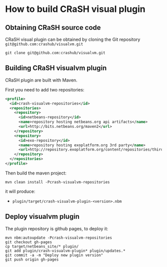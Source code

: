 # How to build CRaSH visual plugin

## Obtaining CRaSH source code

CRaSH visual plugin can be obtained by cloning the Git repository `git@github.com:crashub/visualvm.git`

<pre><code>git clone git@github.com:crashub/visualvm.git</code></pre>

## Building CRaSH visualvm plugin

CRaSH plugin are built with Maven.

First you need to add two repositories:

```xml
<profile>
  <id>crash-visualvm-repositories</id>
  <repositories>
    <repository>
      <id>netbeans-repository</id>
      <name>repository hosting netbeans.org api artifacts</name>
      <url>http://bits.netbeans.org/maven2</url>
    </repository>
    <repository>
      <id>exo-repository</id>
      <name>repository hosting exoplatform.org 3rd party</name>
      <url>http://repository.exoplatform.org/content/repositories/thirdparty</url>
    </repository>
  </repositories>
</profile>
```

Then build the maven project:

<pre><code>mvn clean install -Pcrash-visualvm-repositories</code></pre>

it will produce:

- `plugin/target/crash-visualvm-plugin-<version>.nbm`

## Deploy visualvm plugin

The plugin repository is github pages, to deploy it:

<pre><code>mvn nbm:autoupdate -Pcrash-visualvm-repositories
git checkout gh-pages
cp target/netbeans_site/* plugin/
git add plugin/crash-visualvm-plugin* plugin/updates.*
git commit -a -m "Deploy new plugin version"
git push origin gh-pages
</code></pre>

